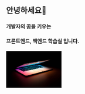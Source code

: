 ## 안녕하세요👋

#### 개발자의 꿈을 키우는

#### **프론트엔드, 백엔드** 학습실 입니다.

<img src="https://github.com/kangmin1998/Kangmin1998/blob/main/back.jpg" width="30%" height="30%" title="20px" alt="RubberDuck"></img>

<!--
**kangmin1998/Kangmin1998** is a ✨ _special_ ✨ repository because its `README.md` (this file) appears on your GitHub profile.

Here are some ideas to get you started:

- 🔭 I’m currently working on ...
- 🌱 I’m currently learning ...
- 👯 I’m looking to collaborate on ...
- 🤔 I’m looking for help with ...
- 💬 Ask me about ...
- 📫 How to reach me: ...
- 😄 Pronouns: ...
- ⚡ Fun fact: ...
-->
